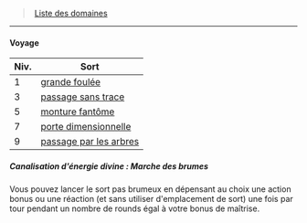 ﻿---
!GenericItem
Name: Voyage
Id: cleric_priest_hd.md#voyage
ParentLink: cleric_priest_hd.md#liste-des-domaines
ParentName: Liste des domaines
NameLevel: 4
Attributes: {}
AttributesDictionary: >+
  {}

---
> [Liste des domaines](hd_cleric_priest_liste_des_domaines.md)

---

#### Voyage

|Niv.|Sort|
|---|---|
|1|[grande foulée](hd_spells_grande_foulee.md)|
|3|[passage sans trace](hd_spells_passage_sans_trace.md)|
|5|[monture fantôme](hd_spells_monture_fantome.md)|
|7|[porte dimensionnelle](hd_spells_porte_dimensionnelle.md)|
|9|[passage par les arbres](hd_spells_passage_par_les_arbres.md)|

##### Canalisation d'énergie divine : Marche des brumes

Vous pouvez lancer le sort pas brumeux en dépensant au choix une action bonus ou une réaction (et sans utiliser d'emplacement de sort) une fois par tour pendant un nombre de rounds égal à votre bonus de maîtrise.

